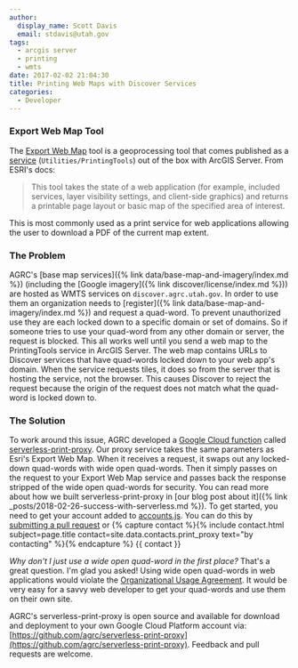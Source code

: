 ```yaml
---
author:
  display_name: Scott Davis
  email: stdavis@utah.gov
tags:
  - arcgis server
  - printing
  - wmts
date: 2017-02-02 21:04:30
title: Printing Web Maps with Discover Services
categories:
  - Developer
---
```

### Export Web Map Tool

The [Export Web Map](https://desktop.arcgis.com/en/arcmap/latest/tools/server-toolbox/export-web-map.htm) tool is a geoprocessing tool that comes published as a [service](https://resources.arcgis.com/en/help/rest/apiref/gp_exportwebmaptask.html) (`Utilities/PrintingTools`) out of the box with ArcGIS Server. From ESRI's docs:
> This tool takes the state of a web application (for example, included services, layer visibility settings, and client-side graphics) and returns a printable page layout or basic map of the specified area of interest.

This is most commonly used as a print service for web applications allowing the user to download a PDF of the current map extent.

### The Problem

AGRC's [base map services]({% link data/base-map-and-imagery/index.md %}) (including the [Google imagery]({% link discover/license/index.md %})) are hosted as WMTS services on `discover.agrc.utah.gov`. In order to use them an organization needs to [register]({% link data/base-map-and-imagery/index.md %}) and request a quad-word. To prevent unauthorized use they are each locked down to a specific domain or set of domains. So if someone tries to use your quad-word from any other domain or server, the request is blocked. This all works well until you send a web map to the PrintingTools service in ArcGIS Server. The web map contains URLs to Discover services that have quad-words locked down to your web app's domain. When the service requests tiles, it does so from the server that is hosting the service, not the browser. This causes Discover to reject the request because the origin of the request does not match what the quad-word is locked down to.

### The Solution

To work around this issue, AGRC developed a [Google Cloud function](https://cloud.google.com/functions/) called [serverless-print-proxy](https://github.com/agrc/serverless-print-proxy). Our proxy service takes the same parameters as Esri's Export Web Map. When it receives a request, it swaps out any locked-down quad-words with wide open quad-words. Then it simply passes on the request to your Export Web Map service and passes back the response stripped of the wide open quad-words for security. You can read more about how we built serverless-print-proxy in [our blog post about it]({% link _posts/2018-02-26-success-with-serverless.md %}). To get started, you need to get your account added to [accounts.js](https://github.com/agrc/serverless-print-proxy/blob/master/accounts.js). You can do this by [submitting a pull request](https://help.github.com/en/github/collaborating-with-issues-and-pull-requests/creating-a-pull-request) or {% capture contact %}{% include contact.html subject=page.title contact=site.data.contacts.print_proxy text="by contacting" %}{% endcapture %}
{{ contact }}

_Why don't I just use a wide open quad-word in the first place?_ That's a great question. I'm glad you asked! Using wide open quad-words in web applications would violate the [Organizational Usage Agreement](https://docs.google.com/a/utah.gov/forms/d/e/1FAIpQLScL5uUQIvw7op_ZcF4bijxcoOMGhNF0MXwJNGqSXS6IbjbKhA/viewform). It would be very easy for a savvy web developer to get your quad-words and use them on their own site.

AGRC's serverless-print-proxy is open source and available for download and deployment to your own Google Cloud Platform account via: [https://github.com/agrc/serverless-print-proxy](https://github.com/agrc/serverless-print-proxy). Feedback and pull requests are welcome.
